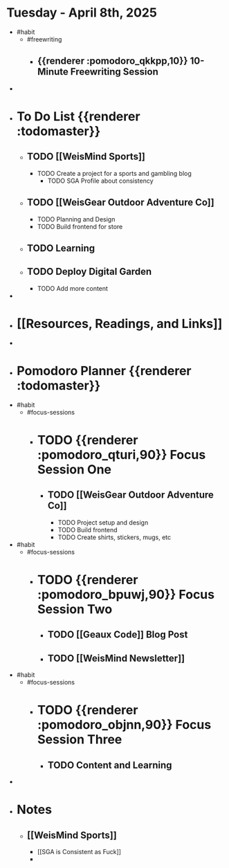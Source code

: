 # Tuesday - April 8th, 2025
- #habit
	- #freewriting
		- ## {{renderer :pomodoro_qkkpp,10}} 10-Minute Freewriting Session
-
- # To Do List {{renderer :todomaster}}
	- ## TODO [[WeisMind Sports]]
		- TODO Create a project for a sports and gambling blog
			- TODO SGA Profile about consistency
	- ## TODO [[WeisGear Outdoor Adventure Co]]
		- TODO Planning and Design
		- TODO Build frontend for store
	- ## TODO Learning
	- ## TODO Deploy Digital Garden
		- TODO Add more content
-
- # [[Resources, Readings, and Links]]
-
- # Pomodoro Planner {{renderer :todomaster}}
- #habit
	- #focus-sessions
		- # TODO {{renderer :pomodoro_qturi,90}} Focus Session One
			- ## TODO [[WeisGear Outdoor Adventure Co]]
				- TODO Project setup and design
				- TODO Build frontend
				- TODO Create shirts, stickers, mugs, etc
- #habit
	- #focus-sessions
		- # TODO {{renderer :pomodoro_bpuwj,90}} Focus Session Two
			- ## TODO [[Geaux Code]] Blog Post
			- ## TODO [[WeisMind Newsletter]]
- #habit
	- #focus-sessions
		- # TODO {{renderer :pomodoro_objnn,90}} Focus Session Three
			- ## TODO Content and Learning
-
- # Notes
	- ## [[WeisMind Sports]]
		- [[SGA is Consistent as Fuck]]
		-
